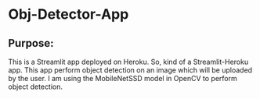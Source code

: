 # Obj-Detector-App

<h2>Purpose: </h2>
This is a Streamlit app deployed on Heroku. So, kind of a Streamlit-Heroku app.
This app perform object detection on an image which will be uploaded by the user.
I am using the MobileNetSSD model in OpenCV to perform object detection.


